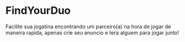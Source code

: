 # FindYourDuo
 Facilite sua jogatina encontrando um parceiro(a) na hora de jogar de maneira rapida, apenas crie seu anuncio e tera alguem para jogar junto!
